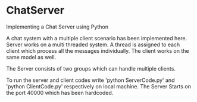 # ChatServer
Implementing a Chat Server using Python

A chat system with a multiple client scenario has been implemented here.
Server works on a multi threaded system. A thread is assigned to each client which process all the messages individually. The client works on the same model as well.

The Server consists of two groups which can handle multiple clients.

To run the server and client codes write 'python ServerCode.py' and 'python ClientCode.py' respectively on local machine.
The Server Starts on the port 40000 which has been hardcoded.
